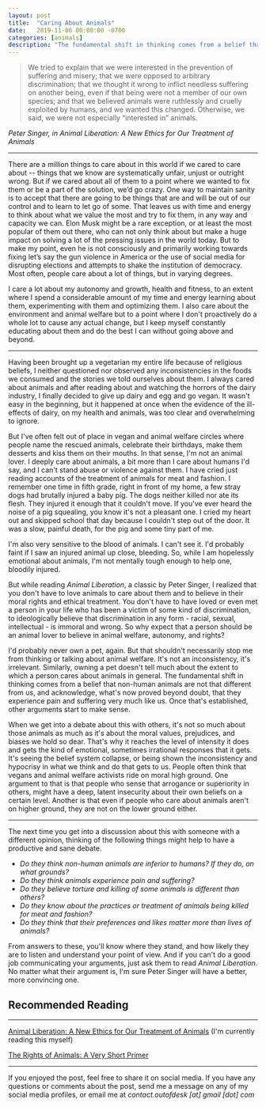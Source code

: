 ```yaml
---
layout: post
title:  "Caring About Animals"
date:   2019-11-06 00:00:00 -0700
categories: [animals]
description: "The fundamental shift in thinking comes from a belief that non-human animals are not that different from us, and acknowledge, what's now proved beyond doubt, that they experience pain and suffering very much like us. Once that's established, other arguments start to make sense."
---
```

<blockquote>
We tried to explain that we were interested in the prevention of suffering and misery; that we were opposed to arbitrary discrimination; that we thought it wrong to inflict needless suffering on another being, even if that being were not a member of our own species; and that we believed animals were ruthlessly and cruelly exploited by humans, and we wanted this changed. Otherwise, we said, we were not especially “interested in” animals.
</blockquote>
<cite>Peter Singer, in Animal Liberation: A New Ethics for Our Treatment of Animals</cite>

*****
There are a million things to care about in this world if we cared to care about -- things that we know are systematically unfair, unjust or outright wrong. But if we cared about all of them to a point where we wanted to fix them or be a part of the solution, we’d go crazy. One way to maintain sanity is to accept that there are going to be things that are and will be out of our control and to learn to let go of some. That leaves us with time and energy to think about what we value the most and try to fix them, in any way and capacity we can. Elon Musk might be a rare exception, or at least the most popular of them out there, who can not only think about but make a huge impact on solving a lot of the pressing issues in the world today. But to make my point, even he is not consciously and primarily working towards fixing let’s say the gun violence in America or the use of social media for disrupting elections and attempts to shake the institution of democracy. Most often, people care about a lot of things, but in varying degrees.

I care a lot about my autonomy and growth, health and fitness, to an extent where I spend a considerable amount of my time and energy learning about them, experimenting with them and optimizing them. I also care about the environment and animal welfare but to a point where I don't proactively do a whole lot to cause any actual change, but I keep myself constantly educating about them and do the best I can without going above and beyond.

*****

Having been brought up a vegetarian my entire life because of religious beliefs, I neither questioned nor observed any inconsistencies in the foods we consumed and the stories we told ourselves about them. I always cared about animals and after reading about and watching the horrors of the dairy industry, I finally decided to give up dairy and egg and go vegan. It wasn't easy in the beginning, but it happened at once when the evidence of the ill-effects of dairy, on my health and animals, was too clear and overwhelming to ignore.

But I've often felt out of place in vegan and animal welfare circles where people name the rescued animals, celebrate their birthdays, make them desserts and kiss them on their mouths. In that sense, I'm not an animal lover. I deeply care about animals, a bit more than I care about humans I'd say, and I can't stand abuse or violence against them. I have cried just reading accounts of the treatment of animals for meat and fashion. I remember one time in fifth grade, right in front of my home, a few stray dogs had brutally injured a baby pig. The dogs neither killed nor ate its flesh. They injured it enough that it couldn't move. If you've ever heard the noise of a pig squealing, you know it's not a pleasant one. I cried my heart out and skipped school that day because I couldn't step out of the door. It was a slow, painful death, for the pig and some tiny part of me.

I'm also very sensitive to the blood of animals. I can't see it. I'd probably faint if I saw an injured animal up close, bleeding. So, while I am hopelessly emotional about animals, I'm not mentally tough enough to help one, bloodily injured.

But while reading *Animal Liberation*, a classic by Peter Singer, I realized that you don't have to love animals to care about them and to believe in their moral rights and ethical treatment. You don't have to have loved or even met a person in your life who has been a victim of some kind of discrimination, to ideologically believe that discrimination in any form - racial, sexual, intellectual - is immoral and wrong. So why expect that a person should be an animal lover to believe in animal welfare, autonomy, and rights?

I'd probably never own a pet, again. But that shouldn't necessarily stop me from thinking or talking about animal welfare. It's not an inconsistency, it's irrelevant. Similarly, owning a pet doesn't tell much about the extent to which a person cares about animals in general. The fundamental shift in thinking comes from a belief that non-human animals are not that different from us, and acknowledge, what's now proved beyond doubt, that they experience pain and suffering very much like us. Once that's established, other arguments start to make sense.

When we get into a debate about this with others, it's not so much about those animals as much as it's about the moral values, prejudices, and biases we hold so dear. That's why it reaches the level of intensity it does and gets the kind of emotional, sometimes irrational responses that it gets. It's seeing the belief system collapse, or being shown the inconsistency and hypocrisy in what we think and do that gets to us. People often think that vegans and animal welfare activists ride on moral high ground. One argument to that is that people who sense that arrogance or superiority in others, might have a deep, latent insecurity about their own beliefs on a certain level. Another is that even if people who care about animals aren't on higher ground, they are not on the lower ground either.

*****

The next time you get into a discussion about this with someone with a different opinion, thinking of the following things might help to have a productive and sane debate.

- *Do they think non-human animals are inferior to humans? If they do, on what grounds?*
- *Do they think animals experience pain and suffering?*
- *Do they believe torture and killing of some animals is different than others?*
- *Do they know about the practices or treatment of animals being killed for meat and fashion?*
- *Do they think that their preferences and likes matter more than lives of animals?*

From answers to these, you'll know where they stand, and how likely they are to listen and understand your point of view. And if you can't do a good job communicating your arguments, just ask them to read *Animal Liberation*. No matter what their argument is, I'm sure Peter Singer will have a better, more convincing one.

## Recommended Reading
-----

[Animal Liberation: A New Ethics for Our Treatment of Animals](https://www.amazon.com/Animal-Liberation-Definitive-Classic-Movement/dp/0061711306) (I'm currently reading this myself)

[The Rights of Animals: A Very Short Primer](https://chicagounbound.uchicago.edu/law_and_economics/568/)

*****

If you enjoyed the post, feel free to share it on social media. If you have any questions or comments about the post, send me a message on any of my social media profiles, or email me at *contact.outofdesk [at] gmail [dot] com*